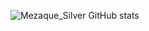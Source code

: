 ![Mezaque_Silver GitHub stats](https://github-readme-stats.vercel.app/api?username=vyyz&show_icons=true&count_private=true&theme=merko)

